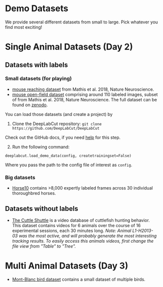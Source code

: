 # Demo Datasets

We provide several different datasets from small to large. Pick whatever you find most exciting!

# Single Animal Datasets (Day 2)

## Datasets with labels

### Small datasets (for playing)

- [mouse reaching dataset](https://github.com/DeepLabCut/DeepLabCut/tree/master/examples/Reaching-Mackenzie-2018-08-30) from Mathis et al. 2018, Nature Neuroscience.
- [mouse open-field dataset](https://github.com/DeepLabCut/DeepLabCut/tree/master/examples/openfield-Pranav-2018-10-30) comprising around 110 labeled images, subset of from Mathis et al. 2018, Nature Neuroscience. The full dataset can be found on [zenodo](https://zenodo.org/record/4008504#.Y2fE7uzMIeY).


You can load those datasets (and create a project) by

1) Clone the DeepLabCut repository:
```git clone https://github.com/DeepLabCut/DeepLabCut```

Check out the GitHub docs, if you need [help](https://docs.github.com/en/repositories/creating-and-managing-repositories/cloning-a-repository) for this step.

2) Run the following command:

```
deeplabcut.load_demo_data(config, createtrainingset=False)
```
Where you pass the path to the config file of interest as `config`.

### Big datasets

- [Horse10](http://www.mackenziemathislab.org/horse10) contains >8,000 expertly labeled frames across 30 individual thoroughbred horses.


## Datasets without labels

 - [The Cuttle Shuttle](https://dataverse.harvard.edu/dataset.xhtml?persistentId=doi:10.7910/DVN/J6XLGK) is a video database of cuttlefish hunting behavior. This dataset contains videos for 6 animals over the course of 16 experimental sessions, each 30 minutes long. *Note: Animal L1-H2013-03 was the most active, and will probably generate the most interesting tracking results. To easily access this animals videos, first change the file view from "Table" to "Tree".*

# Multi Animal Datasets (Day 3)

- [Mont-Blanc bird dataset](https://github.com/DeepLabCut/DeepLabCut_maDLC_DemoData) contains a small dataset of multiple birds.

<!--

TODO_AM: put dataset in standard DLC docs

-->
